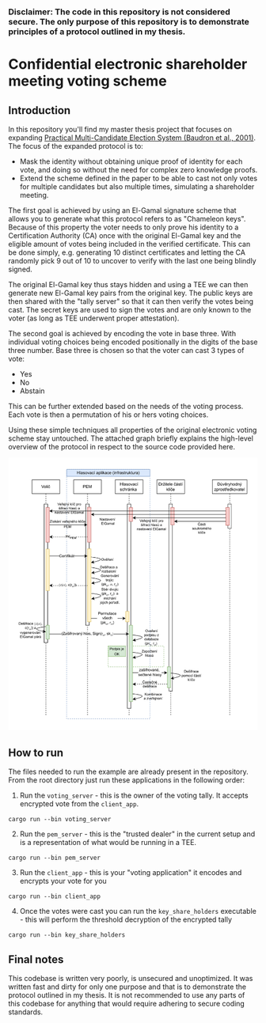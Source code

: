 ### Disclaimer: The code in this repository is not considered secure. The only purpose of this repository is to demonstrate principles of a protocol outlined in my thesis. 

# Confidential electronic shareholder meeting voting scheme
## Introduction
In this repository you'll find my master thesis project that focuses on expanding [Practical Multi-Candidate Election System (Baudron et al., 2001)](https://people.csail.mit.edu/rivest/voting/papers/BaudronFouquePointchevalPoupardStern-PracticalMultiCandidateElectionSystem.pdf).
The focus of the expanded protocol is to:
- Mask the identity without obtaining unique proof of identity for each vote, and doing so without the need for complex zero knowledge proofs.
- Extend the scheme defined in the paper to be able to cast not only votes for multiple candidates but also multiple times, simulating a shareholder meeting.

The first goal is achieved by using an El-Gamal signature scheme that allows you to generate what this protocol refers to as "Chameleon keys". Because of this property 
the voter needs to only prove his identity to a Certification Authority (CA) once with the original El-Gamal key and the eligible amount of votes being included 
in the verified certificate. This can be done simply, e.g. generating 10 distinct certificates and letting the CA randomly pick 9 out of 10 to uncover to verify with the last one
being blindly signed. 

The original El-Gamal key thus stays hidden and using a TEE we can then generate new El-Gamal key pairs from the original key. 
The public keys are then shared with the "tally server" so that it can then verify the votes being cast. The secret keys are
used to sign the votes and are only known to the voter (as long as TEE underwent proper attestation). 

The second goal is achieved by encoding the vote in base three. With individual voting choices being encoded positionally in the digits of 
the base three number. Base three is chosen so that the voter can cast 3 types of vote:
- Yes
- No
- Abstain

This can be further extended based on the needs of the voting process. Each vote is then a permutation of his or hers voting choices.

Using these simple techniques all properties of the original electronic voting scheme stay untouched. The attached graph
briefly explains the high-level overview of the protocol in respect to the source code provided here.
<div style="text-align: center;">
<img src="img/protocol.svg" alt="High-level overview of the protocol">
</div>

## How to run
The files needed to run the example are already present in the repository. From the root directory
just run these applications in the following order:
1) Run the `voting_server` - this is the owner of the voting tally. It accepts encrypted vote from the `client_app`.
```
cargo run --bin voting_server
```
2) Run the `pem_server` - this is the "trusted dealer" in the current setup and is a representation of what would be running in a TEE.
```
cargo run --bin pem_server
```
3) Run the `client_app` - this is your "voting application" it encodes and encrypts your vote for you
```
cargo run --bin client_app 
```
4) Once the votes were cast you can run the `key_share_holders` executable - this will perform the threshold decryption of the encrypted tally 
```
cargo run --bin key_share_holders
```

## Final notes
This codebase is written very poorly, is unsecured and unoptimized. It was written fast and dirty for only one purpose and that is to demonstrate the protocol
outlined in my thesis. It is not recommended to use any parts of this codebase for anything that would require adhering to secure coding standards.
